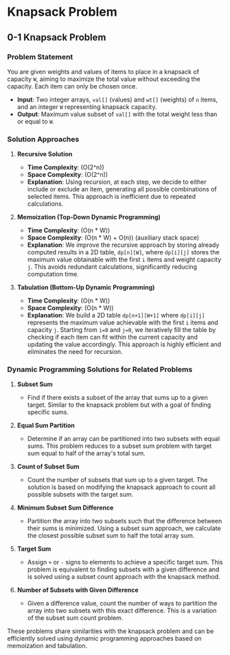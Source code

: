 # Knapsack Problem

## 0-1 Knapsack Problem

### Problem Statement
You are given weights and values of items to place in a knapsack of capacity `W`, aiming to maximize the total value without exceeding the capacity. Each item can only be chosen once.

- **Input**: Two integer arrays, `val[]` (values) and `wt[]` (weights) of `n` items, and an integer `W` representing knapsack capacity.
- **Output**: Maximum value subset of `val[]` with the total weight less than or equal to `W`.

### Solution Approaches

1. **Recursive Solution**  
   - **Time Complexity**: \(O(2^n)\)
   - **Space Complexity**: \(O(2^n)\)
   - **Explanation**: Using recursion, at each step, we decide to either include or exclude an item, generating all possible combinations of selected items. This approach is inefficient due to repeated calculations.

2. **Memoization (Top-Down Dynamic Programming)**  
   - **Time Complexity**: \(O(n * W)\)
   - **Space Complexity**: \(O(n * W) + O(n)\) (auxiliary stack space)
   - **Explanation**: We improve the recursive approach by storing already computed results in a 2D table, `dp[n][W]`, where `dp[i][j]` stores the maximum value obtainable with the first `i` items and weight capacity `j`. This avoids redundant calculations, significantly reducing computation time.

3. **Tabulation (Bottom-Up Dynamic Programming)**  
   - **Time Complexity**: \(O(n * W)\)
   - **Space Complexity**: \(O(n * W)\)
   - **Explanation**: We build a 2D table `dp[n+1][W+1]` where `dp[i][j]` represents the maximum value achievable with the first `i` items and capacity `j`. Starting from `i=0` and `j=0`, we iteratively fill the table by checking if each item can fit within the current capacity and updating the value accordingly. This approach is highly efficient and eliminates the need for recursion.

### Dynamic Programming Solutions for Related Problems

1. **Subset Sum**  
   - Find if there exists a subset of the array that sums up to a given target. Similar to the knapsack problem but with a goal of finding specific sums.

2. **Equal Sum Partition**  
   - Determine if an array can be partitioned into two subsets with equal sums. This problem reduces to a subset sum problem with target sum equal to half of the array's total sum.

3. **Count of Subset Sum**  
   - Count the number of subsets that sum up to a given target. The solution is based on modifying the knapsack approach to count all possible subsets with the target sum.

4. **Minimum Subset Sum Difference**  
   - Partition the array into two subsets such that the difference between their sums is minimized. Using a subset sum approach, we calculate the closest possible subset sum to half the total array sum.

5. **Target Sum**  
   - Assign `+` or `-` signs to elements to achieve a specific target sum. This problem is equivalent to finding subsets with a given difference and is solved using a subset count approach with the knapsack method.

6. **Number of Subsets with Given Difference**  
   - Given a difference value, count the number of ways to partition the array into two subsets with this exact difference. This is a variation of the subset sum count problem.
   
These problems share similarities with the knapsack problem and can be efficiently solved using dynamic programming approaches based on memoization and tabulation.
